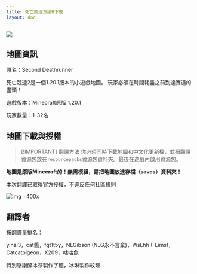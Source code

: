 ```yaml
---
title: 死亡競速2翻譯下載
layout: doc
---
```


![](/imgs/maps/deathrunner.webp)

## 地圖資訊

原名：Second Deathrunner

死亡競速2是一個1.20.1版本的小遊戲地圖。 玩家必須在時間耗盡之前到達賽道的盡頭！

遊戲版本：Minecraft原版 1.20.1

玩家數量：1-32名

<DownloadLinks :methods="[
  { id: 'mapdl', text: '下載地圖和翻譯', icon: '/imgs/svg/lanzou.svg', link: 'https://vmhanhuazu.lanzouo.com/s/deathrunner' },
  { id: 'lazy', text: '懶漢下載', icon: '/imgs/lazydl.png', link: 'https://vmhanhuazu.lanzouo.com/s/deathrunner' }
]" />

## 地圖下載與授權

> [!IMPORTANT] 翻譯方法
> 你必須同時下載地圖和中文化更新檔，並把翻譯資源包放在`resourcepacks`資源包資料夾。最後在遊戲內啟用資源包。

**地圖是原版Minecraft的！無需模組，請把地圖放進存檔（saves）資料夾！**

本次翻譯已取得官方授權，不違反任何社區規則

![img =400x](/imgs/authorization/deathrunner.png)

## 翻譯者

按翻譯量排名：

yinzi3，cat醬，fgt1t5y，NLGibson (NLG永不言棄)，WsLhh (-Lims)，Catcatpigeon，X209，咕咕魚

特別感謝醉冰茶製作字體，冰琳製作紋理

<DocSupport />
